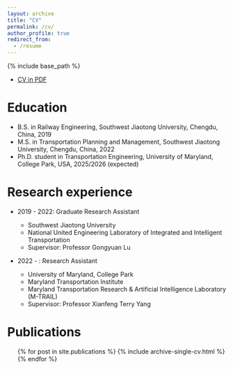 ```yaml
---
layout: archive
title: "CV"
permalink: /cv/
author_profile: true
redirect_from:
  - /resume
---
```


{% include base_path %}

* [CV in PDF](http://smart.lab.mcgill.ca/sunlijun_cv.pdf)

Education
======
* B.S. in Railway Engineering, Southwest Jiaotong University, Chengdu, China, 2019
* M.S. in Transportation Planning and Management, Southwest Jiaotong University, Chengdu, China, 2022
* Ph.D. student in Transportation Engineering, University of Maryland, College Park, USA, 2025/2026 (expected)

Research experience
======
* 2019 - 2022: Graduate Research Assistant
  * Southwest Jiaotong University
  * National United Engineering Laboratory of Integrated and Intelligent Transportation
  * Supervisor: Professor Gongyuan Lu

* 2022 - : Research Assistant
  * University of Maryland, College Park
  * Maryland Transportation Institute
  * Maryland Transportation Research & Artificial Intelligence Laboratory (M-TRAIL)
  * Supervisor: Professor Xianfeng Terry Yang
  

Publications
======
  <ul>{% for post in site.publications %}
    {% include archive-single-cv.html %}
  {% endfor %}</ul>
  

